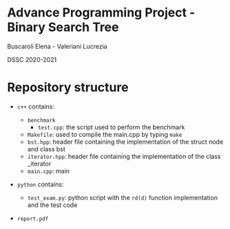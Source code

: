 # Advance Programming Project - Binary Search Tree
Buscaroli Elena - Valeriani Lucrezia 

DSSC 2020-2021

# Repository structure
* `c++` contains:
  + `benchmark`
    + `test.cpp`: the script used to perform the benchmark
  + `Makefile`: used to compile the main.cpp by typing `make`
  + `bst.hpp`: header file containing the implementation of the struct node and class bst
  + `iterator.hpp`: header file containing the implementation of the class _iterator
  + `main.cpp`: main 

* `python` contains:
  + `test_exam.py`: python script with the `rd(d)` function implementation and the test code

* `report.pdf` 
